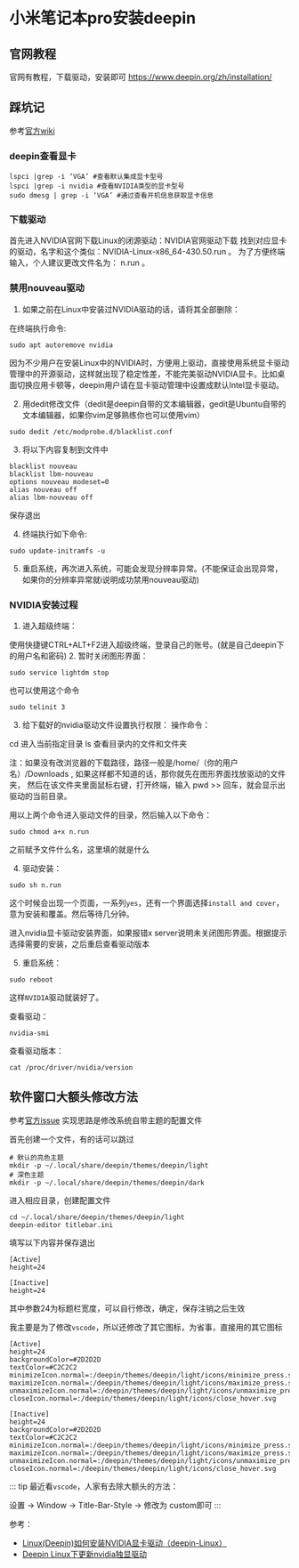 # 小米笔记本pro安装deepin

## 官网教程

官网有教程，下载驱动，安装即可
https://www.deepin.org/zh/installation/

## 踩坑记

参考[官方wiki](https://wiki.deepin.org/wiki/%E6%98%BE%E5%8D%A1#.E7.AE.80.E4.BB.8B)

### deepin查看显卡

```
lspci |grep -i ‘VGA’ #查看默认集成显卡型号
lspci |grep -i nvidia #查看NVIDIA类型的显卡型号
sudo dmesg | grep -i ‘VGA’ #通过查看开机信息获取显卡信息
```

### 下载驱动
首先进入NVIDIA官网下载Linux的闭源驱动：NVIDIA官网驱动下载
找到对应显卡的驱动，名字和这个类似：NVIDIA-Linux-x86_64-430.50.run 。
为了方便终端输入，个人建议更改文件名为： n.run 。

### 禁用nouveau驱动
1. 如果之前在Linux中安装过NVIDIA驱动的话，请将其全部删除：

在终端执行命令:

```
sudo apt autoremove nvidia
```
因为不少用户在安装Linux中的NVIDIA时，方便用上驱动，直接使用系统显卡驱动管理中的开源驱动，这样就出现了稳定性差，不能完美驱动NVIDIA显卡。比如桌面切换应用卡顿等，deepin用户请在显卡驱动管理中设置成默认Intel显卡驱动。

2. 用dedit修改文件（dedit是deepin自带的文本编辑器，gedit是Ubuntu自带的文本编辑器，如果你vim足够熟练你也可以使用vim）

```
sudo dedit /etc/modprobe.d/blacklist.conf
```
3. 将以下内容复制到文件中

```
blacklist nouveau   
blacklist lbm-nouveau   
options nouveau modeset=0 
alias nouveau off   
alias lbm-nouveau off
```
保存退出

4. 终端执行如下命令:

```
sudo update-initramfs -u
```

5. 重启系统，再次进入系统，可能会发现分辨率异常。(不能保证会出现异常，如果你的分辨率异常就i说明成功禁用nouveau驱动)


### NVIDIA安装过程
1. 进入超级终端：

使用快捷键CTRL+ALT+F2进入超级终端，登录自己的账号。(就是自己deepin下的用户名和密码)
2. 暂时关闭图形界面：

```
sudo service lightdm stop
```

也可以使用这个命令
```
sudo telinit 3
```

3. 给下载好的nvidia驱动文件设置执行权限：
操作命令：

cd 进入当前指定目录
ls 查看目录内的文件和文件夹

注：如果没有改浏览器的下载路径，路径一般是/home/（你的用户名）/Downloads ,
如果这样都不知道的话，那你就先在图形界面找放驱动的文件夹，
然后在该文件夹里面鼠标右键，打开终端，输入 pwd >> 回车，就会显示出驱动的当前目录。

用以上两个命令进入驱动文件的目录，然后输入以下命令：

```
sudo chmod a+x n.run
```
之前赋予文件什么名，这里填的就是什么


4. 驱动安装：
```
sudo sh n.run
```
这个时候会出现一个页面，一系列`yes`，还有一个界面选择`install and cover`，意为安装和覆盖。然后等待几分钟。

进入nvidia显卡驱动安装界面，如果报错x server说明未关闭图形界面。根据提示选择需要的安装，之后重启查看驱动版本

5. 重启系统：

```
sudo reboot
```
这样`NVIDIA`驱动就装好了。

查看驱动：
```
nvidia-smi
```

查看驱动版本：
```
cat /proc/driver/nvidia/version
```

## 软件窗口大额头修改方法

参考[官方issue](https://github.com/linuxdeepin/developer-center/issues/1210)
实现思路是修改系统自带主题的配置文件

首先创建一个文件，有的话可以跳过
```
# 默认的亮色主题
mkdir -p ~/.local/share/deepin/themes/deepin/light
# 深色主题
mkdir -p ~/.local/share/deepin/themes/deepin/dark
```

进入相应目录，创建配置文件
```
cd ~/.local/share/deepin/themes/deepin/light
deepin-editor titlebar.ini
```
填写以下内容并保存退出
```
[Active]
height=24

[Inactive]
height=24
```
其中参数24为标题栏宽度，可以自行修改，确定，保存注销之后生效

我主要是为了修改`vscode`，所以还修改了其它图标，为省事，直接用的其它图标
```
[Active]
height=24
backgroundColor=#2D2D2D
textColor=#C2C2C2
minimizeIcon.normal=:/deepin/themes/deepin/light/icons/minimize_press.svg
maximizeIcon.normal=:/deepin/themes/deepin/light/icons/maximize_press.svg
unmaximizeIcon.normal=:/deepin/themes/deepin/light/icons/unmaximize_press.svg
closeIcon.normal=:/deepin/themes/deepin/light/icons/close_hover.svg

[Inactive]
height=24
backgroundColor=#2D2D2D
textColor=#C2C2C2
minimizeIcon.normal=:/deepin/themes/deepin/light/icons/minimize_press.svg
maximizeIcon.normal=:/deepin/themes/deepin/light/icons/maximize_press.svg
unmaximizeIcon.normal=:/deepin/themes/deepin/light/icons/unmaximize_press.svg
closeIcon.normal=:/deepin/themes/deepin/light/icons/close_hover.svg
```

::: tip
最近看`vscode`，人家有去除大额头的方法：

设置 -> Window -> Title-Bar-Style -> 修改为 custom即可
:::


参考：
- [Linux(Deepin)如何安装NVIDIA显卡驱动（deepin-Linux）](https://blog.csdn.net/RKCHEN01/article/details/104826736/?utm_medium=distribute.pc_relevant.none-task-blog-baidujs-3)
- [Deepin Linux下更新nvidia独显驱动](https://blog.csdn.net/qq_37806908/article/details/94572394)